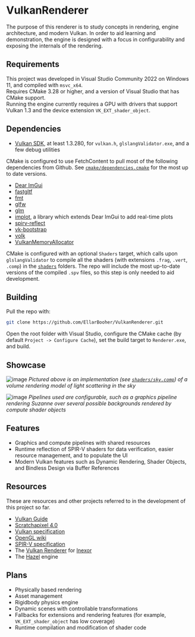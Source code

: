 # VulkanRenderer

The purpose of this renderer is to study concepts in rendering, engine architecture, and modern Vulkan. In order to aid learning and demonstration, the engine is designed with a focus in configurability and exposing the internals of the rendering.

## Requirements

This project was developed in Visual Studio Community 2022 on Windows 11, and compiled with `msvc_x64`.\
Requires CMake 3.28 or higher, and a version of Visual Studio that has CMake support.\
Running the engine currently requires a GPU with drivers that support Vulkan 1.3 and the device extension `VK_EXT_shader_object`.

## Dependencies

- [Vulkan SDK](https://vulkan.lunarg.com/), at least 1.3.280, for `vulkan.h`, `glslangValidator.exe`, and a few debug utilities

CMake is configured to use FetchContent to pull most of the following dependencies from Github. See [`cmake/dependencies.cmake`](cmake/dependencies.cmake) for the most up to date versions.

- [Dear ImGui](https://github.com/ocornut/imgui)
- [fastgltf](https://github.com/spnda/fastgltf.git)
- [fmt](https://github.com/fmtlib/fmt.git)
- [glfw](https://github.com/glfw/glfw.git)
- [glm](https://github.com/g-truc/glm.git)
- [implot](https://github.com/epezent/implot), a library which extends Dear ImGui to add real-time plots
- [spirv-reflect](https://github.com/KhronosGroup/SPIRV-Reflect.git)
- [vk-bootstrap](https://github.com/charles-lunarg/vk-bootstrap.git)
- [volk](https://github.com/zeux/volk.git)
- [VulkanMemoryAllocator](https://github.com/GPUOpen-LibrariesAndSDKs/VulkanMemoryAllocator.git)

CMake is configured with an optional `Shaders` target, which calls upon `glslangValidator` to compile all the shaders (with extensions `.frag`, `.vert`, `.comp`) in the [`shaders`](shaders) folders. The repo will include the most up-to-date versions of the compiled `.spv` files, so this step is only needed to aid development.

## Building

Pull the repo with:

```bash
git clone https://github.com/EllarBooher/VulkanRenderer.git
```

Open the root folder with Visual Studio, configure the CMake cache (by default `Project -> Configure Cache`), set the build target to `Renderer.exe`, and build.

## Showcase

![image](assets/screenshots/volume_rendering_sunset.png)
*Pictured above is an implementation (see [`shaders/sky.comp`](shaders/sky.comp)) of a volume rendering model of light scattering in the sky*

![image](assets/screenshots/compute_shader_monkeys.png)
*Pipelines used are configurable, such as a graphics pipeline rendering Suzanne over several possible backgrounds rendered by compute shader objects*

## Features

- Graphics and compute pipelines with shared resources
- Runtime reflection of SPIR-V shaders for data verification, easier resource management, and to populate the UI
- Modern Vulkan features such as Dynamic Rendering, Shader Objects, and Bindless Design via Buffer References

## Resources

These are resources and other projects referred to in the development of this project so far.

- [Vulkan Guide](https://vkguide.dev/)
- [Scratchapixel 4.0](https://www.scratchapixel.com/index.html)
- [Vulkan specification](https://registry.khronos.org/vulkan/specs/1.3-extensions/html/vkspec.html)
- [OpenGL wiki](https://www.khronos.org/opengl/wiki/Core_Language_(GLSL))
- [SPIR-V specification](https://registry.khronos.org/SPIR-V/specs/unified1/SPIRV.html)
- The [Vulkan Renderer](https://github.com/inexorgame/vulkan-renderer) for [Inexor](https://inexor.org/)
- The [Hazel](https://github.com/TheCherno/Hazel) engine

## Plans

- Physically based rendering
- Asset management
- Rigidbody physics engine
- Dynamic scenes with controllable transformations
- Fallbacks for extensions and rendering features (for example, `VK_EXT_shader_object` has low coverage)
- Runtime compilation and modification of shader code
